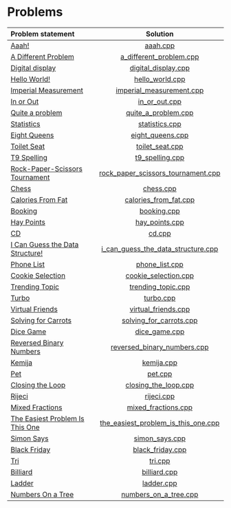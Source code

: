 # Problems

|          Problem statement          |                Solution                 |
|:------------------------------------|:---------------------------------------:|
| [Aaah!][]                           | [aaah.cpp][]                            |
| [A Different Problem][]             | [a_different_problem.cpp][]             |
| [Digital display][]                 | [digital_display.cpp][]                 |
| [Hello World!][]                    | [hello_world.cpp][]                     |
| [Imperial Measurement][]            | [imperial_measurement.cpp][]            |
| [In or Out][]                       | [in_or_out.cpp][]                       |
| [Quite a problem][]                 | [quite_a_problem.cpp][]                 |
| [Statistics][]                      | [statistics.cpp][]                      |
| [Eight Queens][]                    | [eight_queens.cpp][]                    |
| [Toilet Seat][]                     | [toilet_seat.cpp][]                     |
| [T9 Spelling][]                     | [t9_spelling.cpp][]                     |
| [Rock-Paper-Scissors Tournament][]  | [rock_paper_scissors_tournament.cpp][]  |
| [Chess][]                           | [chess.cpp][]                           |
| [Calories From Fat][]               | [calories_from_fat.cpp][]               |
| [Booking][]                         | [booking.cpp][]                         |
| [Hay Points][]                      | [hay_points.cpp][]                      |
| [CD][]                              | [cd.cpp][]                              |
| [I Can Guess the Data Structure!][] | [i_can_guess_the_data_structure.cpp][]  |
| [Phone List][]                      | [phone_list.cpp][]                      |
| [Cookie Selection][]                | [cookie_selection.cpp][]                |
| [Trending Topic][]                  | [trending_topic.cpp][]                  |
| [Turbo][]                           | [turbo.cpp][]                           |
| [Virtual Friends][]                 | [virtual_friends.cpp][]                 |
| [Solving for Carrots][]             | [solving_for_carrots.cpp][]             |
| [Dice Game][]                       | [dice_game.cpp][]                       |
| [Reversed Binary Numbers][]         | [reversed_binary_numbers.cpp][]         |
| [Kemija][]                          | [kemija.cpp][]                          |
| [Pet][]                             | [pet.cpp][]                             |
| [Closing the Loop][]                | [closing_the_loop.cpp][]                |
| [Rijeci][]                          | [rijeci.cpp][]                          |
| [Mixed Fractions][]                 | [mixed_fractions.cpp][]                 |
| [The Easiest Problem Is This One][] | [the_easiest_problem_is_this_one.cpp][] |
| [Simon Says][]                      | [simon_says.cpp][]                      |
| [Black Friday][]                    | [black_friday.cpp][]                    |
| [Tri][]                             | [tri.cpp][]                             |
| [Billiard][]                        | [billiard.cpp][]                        |
| [Ladder][]                          | [ladder.cpp][]                          |
| [Numbers On a Tree][]               | [numbers_on_a_tree.cpp][]               |

[Aaah!]:                           https://open.kattis.com/problems/aaah
[A Different Problem]:             https://open.kattis.com/problems/different
[Digital display]:                 https://open.kattis.com/problems/display
[Hello World!]:                    https://open.kattis.com/problems/hello
[Imperial Measurement]:            https://open.kattis.com/problems/measurement
[In or Out]:                       https://open.kattis.com/problems/mandelbrot
[Quite a problem]:                 https://open.kattis.com/problems/quiteaproblem
[Statistics]:                      https://open.kattis.com/problems/statistics
[Eight Queens]:                    https://open.kattis.com/problems/8queens
[Toilet Seat]:                     https://open.kattis.com/problems/toilet
[T9 Spelling]:                     https://open.kattis.com/problems/t9spelling
[Rock-Paper-Scissors Tournament]:  https://open.kattis.com/problems/rockpaperscissors
[Chess]:                           https://open.kattis.com/problems/chess
[Calories From Fat]:               https://open.kattis.com/problems/calories
[Booking]:                         https://open.kattis.com/problems/booking
[Hay Points]:                      https://open.kattis.com/problems/haypoints
[CD]:                              https://open.kattis.com/problems/cd
[I Can Guess the Data Structure!]: https://open.kattis.com/problems/guessthedatastructure
[Phone List]:                      https://open.kattis.com/problems/phonelist
[Cookie Selection]:                https://open.kattis.com/problems/cookieselection
[Trending Topic]:                  https://open.kattis.com/problems/trendingtopic
[Turbo]:                           https://open.kattis.com/problems/turbo
[Virtual Friends]:                 https://open.kattis.com/problems/virtualfriends
[Solving for Carrots]:             https://open.kattis.com/problems/carrots
[Dice Game]:                       https://open.kattis.com/problems/dicegame
[Reversed Binary Numbers]:         https://open.kattis.com/problems/reversebinary
[Kemija]:                          https://open.kattis.com/problems/kemija08
[Pet]:                             https://open.kattis.com/problems/pet
[Closing the Loop]:                https://open.kattis.com/problems/closingtheloop
[Rijeci]:                          https://open.kattis.com/problems/rijeci
[Mixed Fractions]:                 https://open.kattis.com/problems/mixedfractions
[The Easiest Problem Is This One]: https://open.kattis.com/problems/easiest
[Simon Says]:                      https://open.kattis.com/problems/simon
[Black Friday]:                    https://open.kattis.com/problems/blackfriday
[Tri]:                             https://open.kattis.com/problems/tri
[Billiard]:                        https://open.kattis.com/problems/billiard
[Ladder]:                          https://open.kattis.com/problems/ladder
[Numbers On a Tree]:               https://open.kattis.com/problems/numbertree

[aaah.cpp]:                            aaah.cpp
[a_different_problem.cpp]:             a_different_problem.cpp
[digital_display.cpp]:                 digital_display.cpp
[hello_world.cpp]:                     hello_world.cpp
[imperial_measurement.cpp]:            imperial_measurement.cpp
[in_or_out.cpp]:                       in_or_out.cpp
[quite_a_problem.cpp]:                 quite_a_problem.cpp
[statistics.cpp]:                      statistics.cpp
[eight_queens.cpp]:                    eight_queens.cpp
[toilet_seat.cpp]:                     toilet_seat.cpp
[t9_spelling.cpp]:                     t9_spelling.cpp
[rock_paper_scissors_tournament.cpp]:  rock_paper_scissors_tournament.cpp
[chess.cpp]:                           chess.cpp
[calories_from_fat.cpp]:               calories_from_fat.cpp
[booking.cpp]:                         booking.cpp
[hay_points.cpp]:                      hay_points.cpp
[cd.cpp]:                              cd.cpp
[i_can_guess_the_data_structure.cpp]:  i_can_guess_the_data_structure.cpp
[phone_list.cpp]:                      phone_list.cpp
[cookie_selection.cpp]:                cookie_selection.cpp
[trending_topic.cpp]:                  trending_topic.cpp
[turbo.cpp]:                           turbo.cpp
[virtual_friends.cpp]:                 virtual_friends.cpp
[solving_for_carrots.cpp]:             solving_for_carrots.cpp
[dice_game.cpp]:                       dice_game.cpp
[reversed_binary_numbers.cpp]:         reversed_binary_numbers.cpp
[kemija.cpp]:                          kemija.cpp
[pet.cpp]:                             pet.cpp
[closing_the_loop.cpp]:                closing_the_loop.cpp
[rijeci.cpp]:                          rijeci.cpp
[mixed_fractions.cpp]:                 mixed_fractions.cpp
[the_easiest_problem_is_this_one.cpp]: the_easiest_problem_is_this_one.cpp
[simon_says.cpp]:                      simon_says.cpp
[black_friday.cpp]:                    black_friday.cpp
[tri.cpp]:                             tri.cpp
[billiard.cpp]:                        billiard.cpp
[ladder.cpp]:                          ladder.cpp
[numbers_on_a_tree.cpp]:               numbers_on_a_tree.cpp
